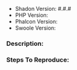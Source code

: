 - Shadon Version: #.#.#
- PHP Version:
- Phalcon Version:
- Swoole Version:

### Description:


### Steps To Reproduce:
